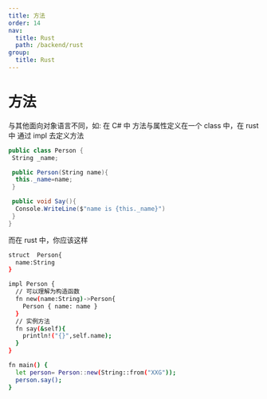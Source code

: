 ```yaml
---
title: 方法
order: 14
nav:
  title: Rust
  path: /backend/rust
group:
  title: Rust
---
```


# 方法

与其他面向对象语言不同，如: 在 C# 中 方法与属性定义在一个 class 中，在 rust 中 通过 impl 去定义方法

```C#
public class Person {
 String _name;

 public Person(String name){
  this._name=name;
 }

 public void Say(){
  Console.WriteLine($"name is {this._name}")
 }
}
```

而在 rust 中，你应该这样

```bash
struct  Person{
  name:String
}

impl Person {
  // 可以理解为构造函数
  fn new(name:String)->Person{
    Person { name: name }
  }
  // 实例方法
  fn say(&self){
    println!("{}",self.name);
  }
}

fn main() {
  let person= Person::new(String::from("XXG"));
  person.say();
}

```
